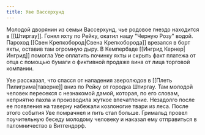 ```yaml
---
title: Уве Вассерхунд
---
```

Молодой дворянин из семьи Вассерхунд, чье родовое гнездо находится в [[Штиргау]]. Гонял яхту по Рейку, окатил нашу "Черную Розу" водой. Пароход [[Свен Крепкобород|Свена Крепкоборода]] врезался в борт яхты, оставив там огромную дыру. В Кемпербаде [[Ингрид Кернер|Ингрид]] помогла Уве оплатить починку яхты и скрыть факт платежа от отца с помощью бумаги о фиктивной продаже вина от лица торговой компании.

Уве рассказал, что спасся от нападения зверолюдов в [[Плеть Пилигрима|таверне]] вниз по Рейку от городка Штиргау. Там молодой человек пересекся с незнакомой дамой, которая, по его словам, неприятно пахла и производила жуткое впечатление. Незадолго после ее появления на таверну набежали козлоногие твари из леса. После этого события Уве помрачнел и пить стал больше. Гримальд провел поучительную беседу молодому человеку и наказал ему отправиться в паломничество в Витгендорф.